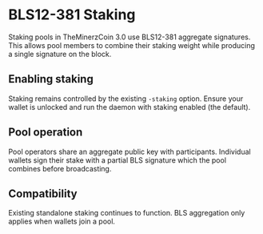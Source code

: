 # BLS12-381 Staking

Staking pools in TheMinerzCoin 3.0 use BLS12-381 aggregate signatures. This allows pool members to combine their staking weight while producing a single signature on the block.

## Enabling staking

Staking remains controlled by the existing `-staking` option. Ensure your wallet is unlocked and run the daemon with staking enabled (the default).

## Pool operation

Pool operators share an aggregate public key with participants. Individual wallets sign their stake with a partial BLS signature which the pool combines before broadcasting.

## Compatibility

Existing standalone staking continues to function. BLS aggregation only applies when wallets join a pool.
